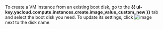 To create a VM instance from an existing boot disk, go to the **{{ ui-key.yacloud.compute.instances.create.image_value_custom_new }}** tab and select the boot disk you need. To update its settings, click ![image](../../../_assets/console-icons/pencil.svg) next to the disk name.